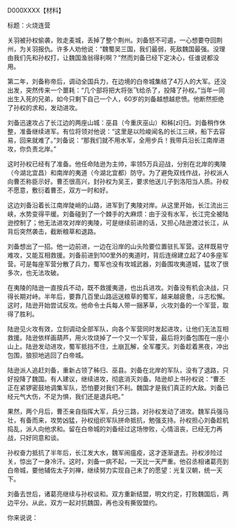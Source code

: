 D000XXXX【材料】

标题：火烧连营



关羽被孙权偷袭，败走麦城，丢掉了整个荆州。刘备怒不可遏，一心想要夺回荆州，为关羽报仇。许多人劝他说：“魏蜀吴三国，我们最弱，死敌魏国最强。没理由我们先和孙权打，让魏国渔翁得利啊？”然而刘备已经下定决心，任谁说都没用。

第二年，刘备称帝后，调动全国兵力，在边境的白帝城集结了4万人的大军。还没出发，突然传来一个噩耗：“几个部将把大将张飞给杀了，投降了孙权。”当年一同出生入死的兄弟，如今只剩下自己一个人，60岁的刘备越想越悲愤。他断然拒绝了孙权的求和，发动进攻。

刘备迅速攻占了长江边的两座山城：巫县（今重庆巫山）和秭[zǐ]归。刘备稍作休整，准备继续进军。有位将领对他说：“这里是以险峻闻名的长江三峡，船下去容易，回来就难了。”刘备说：“那我们就不用水军，全用步兵！我带兵沿长江南岸进攻，你负责北岸。”

这时孙权已经有了准备。他任命陆逊为主帅，率领5万兵迎战，分别在北岸的夷陵（今湖北宜昌）和南岸的夷道（今湖北宜都）防守。为了避免双线作战，孙权派人向曹丕称臣示好。曹丕很高兴，封孙权为吴王，要求他送儿子到洛阳当人质。孙权不愿意，敷衍着曹丕，双方一时和好。

这边刘备沿着长江南岸陡峭的山路，进军到了夷陵对岸。从这里开始，长江流出三峡，水势变得平缓。刘备碰到了一个棘手的大麻烦：由于没有水军，长江完全被陆逊控制了；他无法进攻对岸的夷陵，可是继续前进的话，又担心陆逊渡过长江，从背后突然袭击，截断粮草和退路。

刘备想出了一招。他一边前进，一边在沿岸的山头险要位置驻扎军营。这样既易守难攻，又能互相救援。刘备前进到100里外的夷道时，背后连绵建立起了40多座军营。可是每座军营分散了兵力，蜀军也没有攻城武器，刘备围攻夷道城，猛攻了很多次，也无法攻破。

在夷陵的陆逊一直按兵不动，既不救援夷道，也出兵进攻。刘备没有机会决战，只得长期对峙。半年后，要靠几百里山路运送粮草的蜀军，越来越疲惫，斗志松懈。这时，陆逊开始尝试反攻。他命令士兵每人带一捆茅草，火攻刘备的一个军营，取得了胜利。

陆逊见火攻有效，立刻调动全部军队，向各个军营同时发起进攻，让他们无法互相救援。陆逊依样画葫芦，用火攻烧掉了一个又一个军营，最后将刘备包围在一座小山上。陆逊发动进攻，蜀军抵挡不住，土崩瓦解，全军覆灭。刘备趁着黑夜，冲出包围，狼狈地逃回了白帝城。

陆逊派人追赶刘备，重新占领了秭归、巫县。刘备在北岸的军队，没有了退路，只好投降了魏国。有人建议，继续进攻，彻底消灭刘备。陆逊却上书孙权说：“曹丕正在紧锣密鼓地调集军队，恐怕要对我们不利。魏国才是我们真正的大敌。刘备已经元气大伤，不足为惧，我们还是退兵吧。”

果然，两个月后，曹丕亲自指挥大军，兵分三路，对孙权发动了进攻。魏军兵强马壮，有备而来，攻势凶猛，孙权组织军队拼命抵抗，勉强支持。孙权担心刘备趁机捣乱，派人向他求和。留在白帝城的刘备经过这场惨败，心情沮丧，已经无力再战，只好同意和谈。

孙权奋力抵抗了半年后，长江发大水，魏军闹瘟疫，这才逐渐退去。孙权涉险过关，惊出了一身冷汗。这时，刘备一病不起，一天比一天严重。他召丞相诸葛亮到白帝城，要他辅佐太子刘禅，继续努力实现自己未了的愿望：光复汉朝，统一天下。

刘备去世后，诸葛亮继续与孙权谈和。双方重新结盟，明文约定，打败魏国后，两边平分。从此，双方一起对抗魏国，再也没有撕毁盟约。



你来说说：

